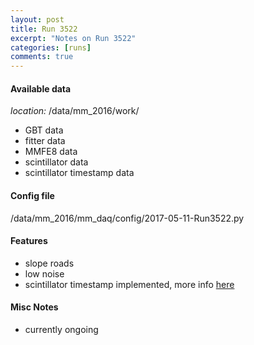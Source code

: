 ```yaml
---
layout: post
title: Run 3522
excerpt: "Notes on Run 3522"
categories: [runs]
comments: true
---
```


#### Available data

*location:* /data/mm_2016/work/

* GBT data
* fitter data
* MMFE8 data
* scintillator data
* scintillator timestamp data

#### Config file

/data/mm_2016/mm_daq/config/2017-05-11-Run3522.py

#### Features

* slope roads
* low noise
* scintillator timestamp implemented, more info [here](scint-tp)

#### Misc Notes

* currently ongoing

